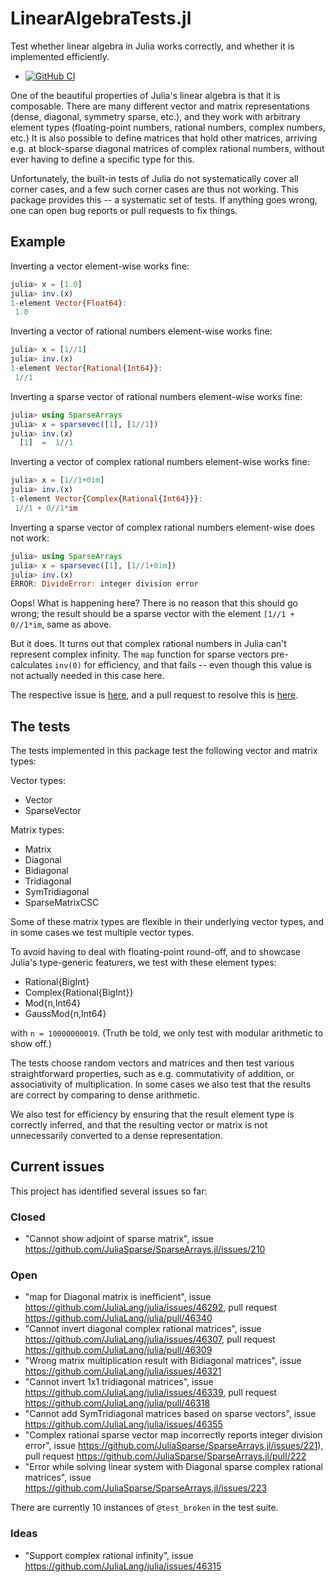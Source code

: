 # LinearAlgebraTests.jl

Test whether linear algebra in Julia works correctly, and whether it
is implemented efficiently.

* [![GitHub
  CI](https://github.com/eschnett/LinearAlgebraTests.jl/workflows/CI/badge.svg)](https://github.com/eschnett/LinearAlgebraTests.jl/actions)

One of the beautiful properties of Julia's linear algebra is that it
is composable. There are many different vector and matrix
representations (dense, diagonal, symmetry sparse, etc.), and they
work with arbitrary element types (floating-point numbers, rational
numbers, complex numbers, etc.) It is also possible to define matrices
that hold other matrices, arriving e.g. at block-sparse diagonal
matrices of complex rational numbers, without ever having to define a
specific type for this.

Unfortunately, the built-in tests of Julia do not systematically cover
all corner cases, and a few such corner cases are thus not working.
This package provides this -- a systematic set of tests. If anything
goes wrong, one can open bug reports or pull requests to fix things.

## Example

Inverting a vector element-wise works fine:
```Julia
julia> x = [1.0]
julia> inv.(x)
1-element Vector{Float64}:
 1.0
 ```

 Inverting a vector of rational numbers element-wise works fine:
```Julia
julia> x = [1//1]
julia> inv.(x)
1-element Vector{Rational{Int64}}:
 1//1
 ```

Inverting a sparse vector of rational numbers element-wise works fine:
```Julia
julia> using SparseArrays
julia> x = sparsevec([1], [1//1])
julia> inv.(x)
  [1]  =  1//1
```

Inverting a vector of complex rational numbers element-wise works fine:
```Julia
julia> x = [1//1+0im]
julia> inv.(x)
1-element Vector{Complex{Rational{Int64}}}:
 1//1 + 0//1*im
```

Inverting a sparse vector of complex rational numbers element-wise does not work:
```Julia
julia> using SparseArrays
julia> x = sparsevec([1], [1//1+0im])
julia> inv.(x)
ERROR: DivideError: integer division error
```
Oops! What is happening here? There is no reason that this should go
wrong; the result should be a sparse vector with the element `[1//1 +
0//1*im`, same as above.

But it does. It turns out that complex rational numbers in Julia can't
represent complex infinity. The `map` function for sparse vectors
pre-calculates `inv(0)` for efficiency, and that fails -- even though
this value is not actually needed in this case here.

The respective issue is
[here](https://github.com/JuliaSparse/SparseArrays.jl/issues/221), and
a pull request to resolve this is
[here](https://github.com/JuliaSparse/SparseArrays.jl/pull/222).

## The tests

The tests implemented in this package test the following vector and matrix types:

Vector types:

- Vector
- SparseVector

Matrix types:

- Matrix
- Diagonal
- Bidiagonal
- Tridiagonal
- SymTridiagonal
- SparseMatrixCSC 

Some of these matrix types are flexible in their underlying vector
types, and in some cases we test multiple vector types.

To avoid having to deal with floating-point round-off, and to showcase
Julia's type-generic featurers, we test with these element types:

- Rational{BigInt}
- Complex{Rational{BigInt}}
- Mod{n,Int64}
- GaussMod{n,Int64}

with `n = 10000000019`. (Truth be told, we only test with modular
arithmetic to show off.)

The tests choose random vectors and matrices and then test various
straightforward properties, such as e.g. commutativity of addition, or
associativity of multiplication. In some cases we also test that the
results are correct by comparing to dense arithmetic.

We also test for efficiency by ensuring that the result element type
is correctly inferred, and that the resulting vector or matrix is not
unnecessarily converted to a dense representation.

## Current issues

This project has identified several issues so far:

### Closed

- "Cannot show adjoint of sparse matrix", issue
  https://github.com/JuliaSparse/SparseArrays.jl/issues/210

### Open

- "map for Diagonal matrix is inefficient", issue
  https://github.com/JuliaLang/julia/issues/46292, pull request
  https://github.com/JuliaLang/julia/pull/46340
- "Cannot invert diagonal complex rational matrices", issue
  https://github.com/JuliaLang/julia/issues/46307, pull request
  https://github.com/JuliaLang/julia/pull/46309
- "Wrong matrix multiplication result with Bidiagonal matrices", issue
  https://github.com/JuliaLang/julia/issues/46321
- "Cannot invert 1x1 tridiagonal matrices", issue
  https://github.com/JuliaLang/julia/issues/46339, pull request
  https://github.com/JuliaLang/julia/pull/46318
- "Cannot add SymTridiagonal matrices based on sparse vectors", issue
  https://github.com/JuliaLang/julia/issues/46355
- "Complex rational sparse vector map incorrectly reports integer
  division error", issue
  https://github.com/JuliaSparse/SparseArrays.jl/issues/221), pull
  request https://github.com/JuliaSparse/SparseArrays.jl/pull/222
- "Error while solving linear system with Diagonal sparse complex
  rational matrices", issue
  https://github.com/JuliaSparse/SparseArrays.jl/issues/223

There are currently 10 instances of `@test_broken` in the test suite.

### Ideas

- "Support complex rational infinity", issue
  https://github.com/JuliaLang/julia/issues/46315

